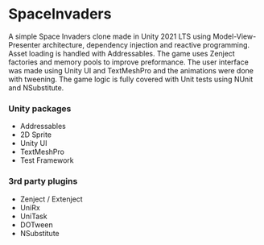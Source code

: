 # SpaceInvaders

A simple Space Invaders clone made in Unity 2021 LTS using Model-View-Presenter architecture, dependency injection and reactive programming. Asset loading is handled with Addressables. The game uses Zenject factories and memory pools to improve preformance. The user interface was made using Unity UI and TextMeshPro and the animations were done with tweening. The game logic is fully covered with Unit tests using NUnit and NSubstitute.

### Unity packages

- Addressables
- 2D Sprite
- Unity UI
- TextMeshPro
- Test Framework

### 3rd party plugins
- Zenject / Extenject
- UniRx
- UniTask
- DOTween
- NSubstitute
